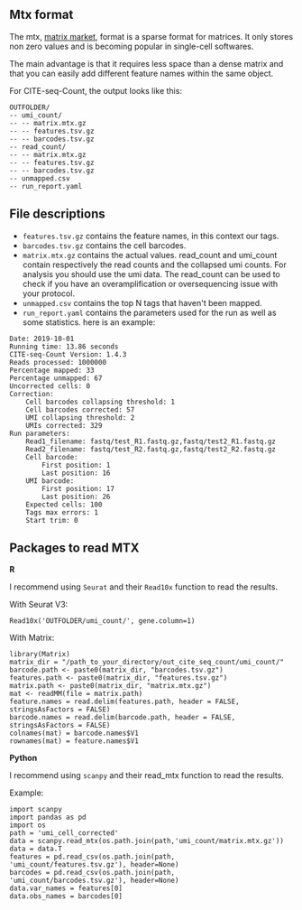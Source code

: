 Mtx format
------------------------

The mtx, [matrix market](http://networkrepository.com/mtx-matrix-market-format.html), format is a sparse format for matrices. It only stores non zero values and is becoming popular in single-cell softwares.

The main advantage is that it requires less space than a dense matrix and that you can easily add different feature names within the same object.

For CITE-seq-Count, the output looks like this:

```
OUTFOLDER/
-- umi_count/
-- -- matrix.mtx.gz
-- -- features.tsv.gz
-- -- barcodes.tsv.gz
-- read_count/
-- -- matrix.mtx.gz
-- -- features.tsv.gz
-- -- barcodes.tsv.gz
-- unmapped.csv
-- run_report.yaml
```

File descriptions
-------------------

* `features.tsv.gz` contains the feature names, in this context our tags.
* `barcodes.tsv.gz` contains the cell barcodes.
* `matrix.mtx.gz` contains the actual values.
read_count and umi_count contain respectively the read counts and the collapsed umi counts. For analysis you should use the umi data. The read_count can be used to check if you have an overamplification or oversequencing issue with your protocol.
* `unmapped.csv` contains the top N tags that haven't been mapped.
* `run_report.yaml` contains the parameters used for the run as well as some statistics.
here is an example:

```
Date: 2019-10-01
Running time: 13.86 seconds
CITE-seq-Count Version: 1.4.3
Reads processed: 1000000
Percentage mapped: 33
Percentage unmapped: 67
Uncorrected cells: 0
Correction:
	Cell barcodes collapsing threshold: 1
	Cell barcodes corrected: 57
	UMI collapsing threshold: 2
	UMIs corrected: 329
Run parameters:
	Read1_filename: fastq/test_R1.fastq.gz,fastq/test2_R1.fastq.gz
	Read2_filename: fastq/test_R2.fastq.gz,fastq/test2_R2.fastq.gz
	Cell barcode:
		First position: 1
		Last position: 16
	UMI barcode:
		First position: 17
		Last position: 26
	Expected cells: 100
	Tags max errors: 1
	Start trim: 0
```

Packages to read MTX
--------------------------
**R**

I recommend using `Seurat` and their `Read10x` function to read the results.

With Seurat V3:

`Read10x('OUTFOLDER/umi_count/', gene.column=1)`


With Matrix:

```
library(Matrix)
matrix_dir = "/path_to_your_directory/out_cite_seq_count/umi_count/"
barcode.path <- paste0(matrix_dir, "barcodes.tsv.gz")
features.path <- paste0(matrix_dir, "features.tsv.gz")
matrix.path <- paste0(matrix_dir, "matrix.mtx.gz")
mat <- readMM(file = matrix.path)
feature.names = read.delim(features.path, header = FALSE, stringsAsFactors = FALSE)
barcode.names = read.delim(barcode.path, header = FALSE, stringsAsFactors = FALSE)
colnames(mat) = barcode.names$V1
rownames(mat) = feature.names$V1
```

**Python**

I recommend using `scanpy` and their read_mtx function to read the results.

Example:

```
import scanpy
import pandas as pd
import os
path = 'umi_cell_corrected'
data = scanpy.read_mtx(os.path.join(path,'umi_count/matrix.mtx.gz'))
data = data.T
features = pd.read_csv(os.path.join(path, 'umi_count/features.tsv.gz'), header=None)
barcodes = pd.read_csv(os.path.join(path, 'umi_count/barcodes.tsv.gz'), header=None)
data.var_names = features[0]
data.obs_names = barcodes[0]
```
